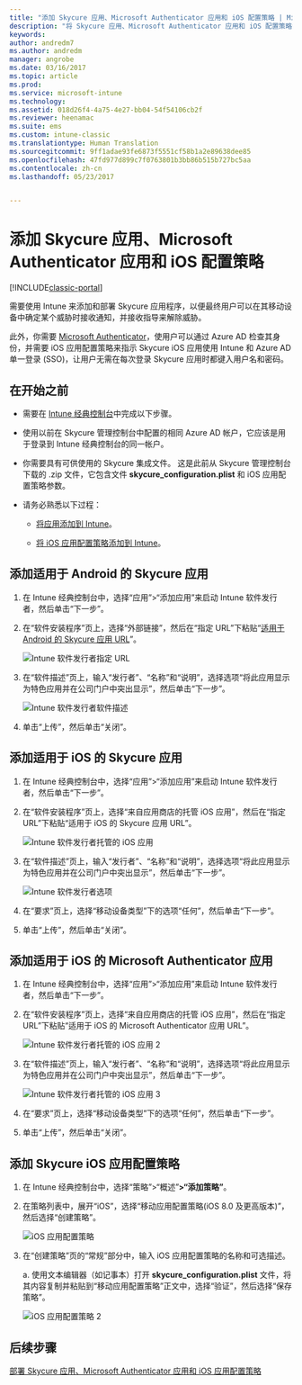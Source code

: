 ```yaml
---
title: "添加 Skycure 应用、Microsoft Authenticator 应用和 iOS 配置策略 | Microsoft Docs"
description: "将 Skycure 应用、Microsoft Authenticator 应用和 iOS 配置策略添加到 Intune 经典控制台。"
keywords: 
author: andredm7
ms.author: andredm
manager: angrobe
ms.date: 03/16/2017
ms.topic: article
ms.prod: 
ms.service: microsoft-intune
ms.technology: 
ms.assetid: 018d26f4-4a75-4e27-bb04-54f54106cb2f
ms.reviewer: heenamac
ms.suite: ems
ms.custom: intune-classic
ms.translationtype: Human Translation
ms.sourcegitcommit: 9ff1adae93fe6873f5551cf58b1a2e89638dee85
ms.openlocfilehash: 47fd977d899c7f0763801b3bb86b515b727bc5aa
ms.contentlocale: zh-cn
ms.lasthandoff: 05/23/2017


---
```


# <a name="add-skycure-apps-microsoft-authenticator-app-and-ios-configuration-policy"></a>添加 Skycure 应用、Microsoft Authenticator 应用和 iOS 配置策略

[!INCLUDE[classic-portal](../includes/classic-portal.md)]

需要使用 Intune 来添加和部署 Skycure 应用程序，以便最终用户可以在其移动设备中确定某个威胁时接收通知，并接收指导来解除威胁。

此外，你需要 [Microsoft Authenticator](https://docs.microsoft.com/azure/multi-factor-authentication/end-user/microsoft-authenticator-app-how-to)，使用户可以通过 Azure AD 检查其身份，并需要 iOS 应用配置策略来指示 Skycure iOS 应用使用 Intune 和 Azure AD 单一登录 (SSO)，让用户无需在每次登录 Skycure 应用时都键入用户名和密码。

## <a name="before-you-begin"></a>在开始之前

-   需要在 [Intune 经典控制台](https://manage.microsoft.com/)中完成以下步骤。

-   使用以前在 Skycure 管理控制台中配置的相同 Azure AD 帐户，它应该是用于登录到 Intune 经典控制台的同一帐户。

-   你需要具有可供使用的 Skycure 集成文件。 这是此前从 Skycure 管理控制台下载的 .zip 文件，它包含文件 **skycure\_configuration.plist** 和 iOS 应用配置策略参数。

-   请务必熟悉以下过程：

    -   [将应用添加到 Intune](/intune-classic/deploy-use/add-apps)。

    -   [将 iOS 应用配置策略添加到 Intune](/intune-classic/deploy-use/configure-ios-apps-with-mobile-app-configuration-policies-in-microsoft-intune)。

## <a name="to-add-the-skycure-app-for-android"></a>添加适用于 Android 的 Skycure 应用

1.  在 Intune 经典控制台中，选择“应用”&gt;“添加应用”来启动 Intune 软件发行者，然后单击“下一步”。

2.  在“软件安装程序”页上，选择“外部链接”，然后在“指定 URL”下粘贴“[适用于 Android 的 Skycure 应用 URL](https://play.google.com/store/apps/details?id=com.skycure.skycure)”。

    ![Intune 软件发行者指定 URL](../media/mtp/skycure-add-apps-1.png)

3.  在“软件描述”页上，输入“发行者”、“名称”和“说明”，选择选项“将此应用显示为特色应用并在公司门户中突出显示”，然后单击“下一步”。

    ![Intune 软件发行者软件描述](../media/mtp/skycure-add-apps-2.png)

4.  单击“上传”，然后单击“关闭”。

## <a name="to-add-the-skycure-app-for-ios"></a>添加适用于 iOS 的 Skycure 应用

1.  在 Intune 经典控制台中，选择“应用”&gt;“添加应用”来启动 Intune 软件发行者，然后单击“下一步”。

2.  在“软件安装程序”页上，选择“来自应用商店的托管 iOS 应用”，然后在“指定 URL”下粘贴“适用于 iOS 的 Skycure 应用 URL”[](https://itunes.apple.com/us/app/skycure/id695620821?mt=8)。

    ![Intune 软件发行者托管的 iOS 应用](../media/mtp/skycure-add-apps-3.png)

3.  在“软件描述”页上，输入“发行者”、“名称”和“说明”，选择选项“将此应用显示为特色应用并在公司门户中突出显示”，然后单击“下一步”。

    ![Intune 软件发行者选项](../media/mtp/skycure-add-apps-4.png)

4.  在“要求”页上，选择“移动设备类型”下的选项“任何”，然后单击“下一步”。

5.  单击“上传”，然后单击“关闭”。

## <a name="to-add-the-microsoft-authenticator-app-for-ios"></a>添加适用于 iOS 的 Microsoft Authenticator 应用

1.  在 Intune 经典控制台中，选择“应用”&gt;“添加应用”来启动 Intune 软件发行者，然后单击“下一步”。

2.  在“软件安装程序”页上，选择“来自应用商店的托管 iOS 应用”，然后在“指定 URL”下粘贴“适用于 iOS 的 Microsoft Authenticator 应用 URL”[](https://itunes.apple.com/us/app/microsoft-authenticator/id983156458?mt=8)。

    ![Intune 软件发行者托管的 iOS 应用 2](../media/mtp/skycure-add-apps-5.png)

3.  在“软件描述”页上，输入“发行者”、“名称”和“说明”，选择选项“将此应用显示为特色应用并在公司门户中突出显示”，然后单击“下一步”。

    ![Intune 软件发行者托管的 iOS 应用 3](../media/mtp/skycure-add-apps-6.png)

4.  在“要求”页上，选择“移动设备类型”下的选项“任何”，然后单击“下一步”。

5.  单击“上传”，然后单击“关闭”。

## <a name="to-add-the-skycure-ios-app-configuration-policy"></a>添加 Skycure iOS 应用配置策略

1.  在 Intune 经典控制台中，选择“策略”&gt;“概述”**&gt;“添加策略”**。

2.  在策略列表中，展开“iOS”，选择“移动应用配置策略(iOS 8.0 及更高版本)”，然后选择“创建策略”。

    ![iOS 应用配置策略](../media/mtp/skycure-add-apps-7.png)

3.  在“创建策略”页的“常规”部分中，输入 iOS 应用配置策略的名称和可选描述。

    a.  使用文本编辑器（如记事本）打开 **skycure\_configuration.plist** 文件，将其内容复制并粘贴到“移动应用配置策略”正文中，选择“验证”，然后选择“保存策略”。

       ![iOS 应用配置策略 2](../media/mtp/skycure-add-apps-8.png)

## <a name="next-steps"></a>后续步骤

[部署 Skycure 应用、Microsoft Authenticator 应用和 iOS 应用配置策略](/intune-classic/deploy-use/deploy-skycure-apps-microsoft-authenticator-app-and-ios-app-configuration-policy)

